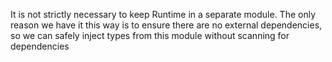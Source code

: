 It is not strictly necessary to keep Runtime in a separate module. The only reason we have it this way is to ensure there are no external dependencies, so we can safely
inject types from this module without scanning for dependencies